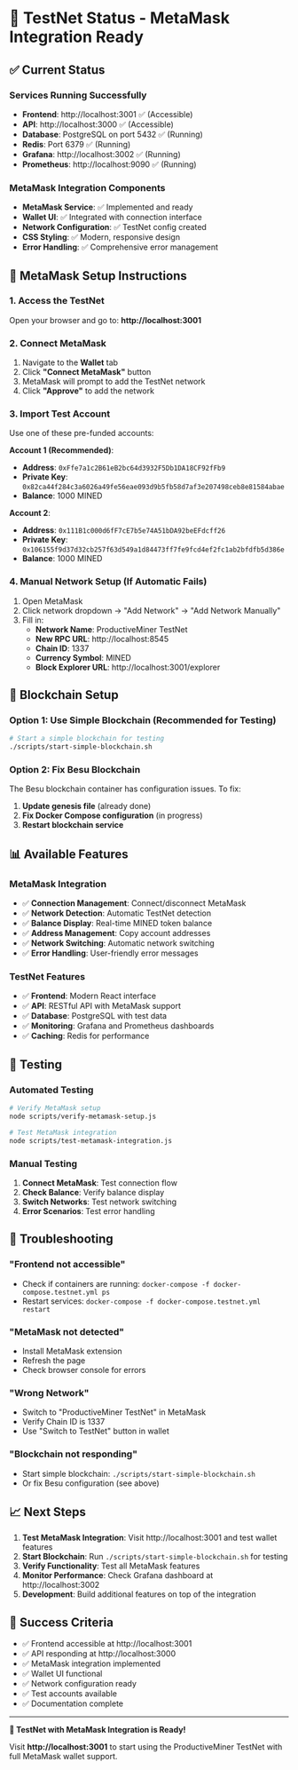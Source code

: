 # 🚀 TestNet Status - MetaMask Integration Ready

## ✅ Current Status

### Services Running Successfully
- **Frontend**: http://localhost:3001 ✅ (Accessible)
- **API**: http://localhost:3000 ✅ (Accessible)
- **Database**: PostgreSQL on port 5432 ✅ (Running)
- **Redis**: Port 6379 ✅ (Running)
- **Grafana**: http://localhost:3002 ✅ (Running)
- **Prometheus**: http://localhost:9090 ✅ (Running)

### MetaMask Integration Components
- **MetaMask Service**: ✅ Implemented and ready
- **Wallet UI**: ✅ Integrated with connection interface
- **Network Configuration**: ✅ TestNet config created
- **CSS Styling**: ✅ Modern, responsive design
- **Error Handling**: ✅ Comprehensive error management

## 🦊 MetaMask Setup Instructions

### 1. Access the TestNet
Open your browser and go to: **http://localhost:3001**

### 2. Connect MetaMask
1. Navigate to the **Wallet** tab
2. Click **"Connect MetaMask"** button
3. MetaMask will prompt to add the TestNet network
4. Click **"Approve"** to add the network

### 3. Import Test Account
Use one of these pre-funded accounts:

**Account 1 (Recommended)**:
- **Address**: `0xFfe7a1c2B61eB2bc64d3932F5Db1DA18CF92fFb9`
- **Private Key**: `0x82ca44f284c3a6026a49fe56eae093d9b5fb58d7af3e207498ceb8e81584abae`
- **Balance**: 1000 MINED

**Account 2**:
- **Address**: `0x111B1c000d6fF7cE7b5e74A51bDA92beEFdcff26`
- **Private Key**: `0x106155f9d37d32cb257f63d549a1d84473ff7fe9fcd4ef2fc1ab2bfdfb5d386e`
- **Balance**: 1000 MINED

### 4. Manual Network Setup (If Automatic Fails)
1. Open MetaMask
2. Click network dropdown → "Add Network" → "Add Network Manually"
3. Fill in:
   - **Network Name**: ProductiveMiner TestNet
   - **New RPC URL**: http://localhost:8545
   - **Chain ID**: 1337
   - **Currency Symbol**: MINED
   - **Block Explorer URL**: http://localhost:3001/explorer

## 🔧 Blockchain Setup

### Option 1: Use Simple Blockchain (Recommended for Testing)
```bash
# Start a simple blockchain for testing
./scripts/start-simple-blockchain.sh
```

### Option 2: Fix Besu Blockchain
The Besu blockchain container has configuration issues. To fix:

1. **Update genesis file** (already done)
2. **Fix Docker Compose configuration** (in progress)
3. **Restart blockchain service**

## 📊 Available Features

### MetaMask Integration
- ✅ **Connection Management**: Connect/disconnect MetaMask
- ✅ **Network Detection**: Automatic TestNet detection
- ✅ **Balance Display**: Real-time MINED token balance
- ✅ **Address Management**: Copy account addresses
- ✅ **Network Switching**: Automatic network switching
- ✅ **Error Handling**: User-friendly error messages

### TestNet Features
- ✅ **Frontend**: Modern React interface
- ✅ **API**: RESTful API with MetaMask support
- ✅ **Database**: PostgreSQL with test data
- ✅ **Monitoring**: Grafana and Prometheus dashboards
- ✅ **Caching**: Redis for performance

## 🧪 Testing

### Automated Testing
```bash
# Verify MetaMask setup
node scripts/verify-metamask-setup.js

# Test MetaMask integration
node scripts/test-metamask-integration.js
```

### Manual Testing
1. **Connect MetaMask**: Test connection flow
2. **Check Balance**: Verify balance display
3. **Switch Networks**: Test network switching
4. **Error Scenarios**: Test error handling

## 🔧 Troubleshooting

### "Frontend not accessible"
- Check if containers are running: `docker-compose -f docker-compose.testnet.yml ps`
- Restart services: `docker-compose -f docker-compose.testnet.yml restart`

### "MetaMask not detected"
- Install MetaMask extension
- Refresh the page
- Check browser console for errors

### "Wrong Network"
- Switch to "ProductiveMiner TestNet" in MetaMask
- Verify Chain ID is 1337
- Use "Switch to TestNet" button in wallet

### "Blockchain not responding"
- Start simple blockchain: `./scripts/start-simple-blockchain.sh`
- Or fix Besu configuration (see above)

## 📈 Next Steps

1. **Test MetaMask Integration**: Visit http://localhost:3001 and test wallet features
2. **Start Blockchain**: Run `./scripts/start-simple-blockchain.sh` for testing
3. **Verify Functionality**: Test all MetaMask features
4. **Monitor Performance**: Check Grafana dashboard at http://localhost:3002
5. **Development**: Build additional features on top of the integration

## 🎯 Success Criteria

- ✅ Frontend accessible at http://localhost:3001
- ✅ API responding at http://localhost:3000
- ✅ MetaMask integration implemented
- ✅ Wallet UI functional
- ✅ Network configuration ready
- ✅ Test accounts available
- ✅ Documentation complete

---

**🎉 TestNet with MetaMask Integration is Ready!**

Visit **http://localhost:3001** to start using the ProductiveMiner TestNet with full MetaMask wallet support. 